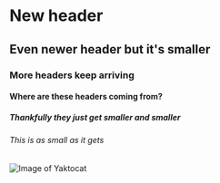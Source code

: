 # New header

## Even newer header but it's smaller

### More headers keep arriving

#### Where are these headers coming from?

##### Thankfully they just get smaller and smaller

###### This is as small as it gets

![Image of Yaktocat](https://octodex.github.com/images/yaktocat.png)
